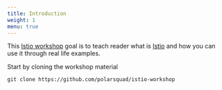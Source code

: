 ```yaml
---
title: Introduction
weight: 1
menu: true
---
```


This [Istio workshop](https://github.com/goreleaser/goreleaser) goal is to teach reader
what is [Istio](https://istio.io) and how you can use it through real life examples.

Start by cloning the workshop material

```shell
git clone https://github.com/polarsquad/istio-workshop
```